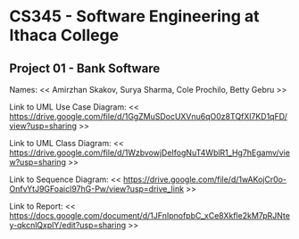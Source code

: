 # CS345 - Software Engineering at Ithaca College
## Project 01 - Bank Software

Names:
<< Amirzhan Skakov, Surya Sharma, Cole Prochilo, Betty Gebru >>

Link to UML Use Case Diagram:
<< https://drive.google.com/file/d/1GgZMuSDocUXVnu6qO0z8TQfXl7KD1qFD/view?usp=sharing >>

Link to UML Class Diagram:
<< https://drive.google.com/file/d/1WzbvowjDeIfogNuT4WblR1_Hg7hEgamv/view?usp=sharing >>

Link to Sequence Diagram:
<< https://drive.google.com/file/d/1wAKojCr0o-OnfvYtJ9GFoaicl97hG-Pw/view?usp=drive_link >>

Link to Report:
<< https://docs.google.com/document/d/1JFnIpnofpbC_xCe8Xkfle2kM7pRJNtey-qkcnlQxplY/edit?usp=sharing >>


